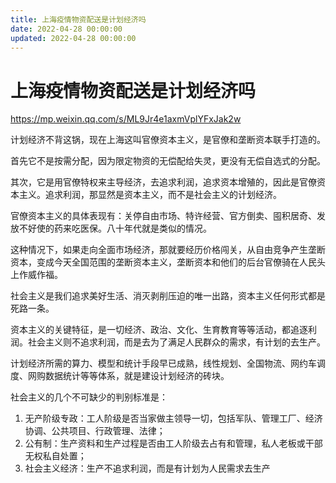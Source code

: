 ```yaml
---
title: 上海疫情物资配送是计划经济吗
date: 2022-04-28 00:00:00
updated: 2022-04-28 00:00:00
---
```


# 上海疫情物资配送是计划经济吗

https://mp.weixin.qq.com/s/ML9Jr4e1axmVplYFxJak2w

计划经济不背这锅，现在上海这叫官僚资本主义，是官僚和垄断资本联手打造的。

首先它不是按需分配，因为限定物资的无偿配给失灵，更没有无偿自选式的分配。

其次，它是用官僚特权来主导经济，去追求利润，追求资本增殖的，因此是官僚资本主义。追求利润，那显然是资本主义，而不是社会主义的计划经济。

官僚资本主义的具体表现有：关停自由市场、特许经营、官方倒卖、囤积居奇、发放不好使的药来吃医保。八十年代就是类似的情况。

这种情况下，如果走向全面市场经济，那就要经历价格闯关，从自由竞争产生垄断资本，变成今天全国范围的垄断资本主义，垄断资本和他们的后台官僚骑在人民头上作威作福。

社会主义是我们追求美好生活、消灭剥削压迫的唯一出路，资本主义任何形式都是死路一条。

资本主义的关键特征，是一切经济、政治、文化、生育教育等等活动，都追逐利润。社会主义则不追求利润，而是去为了满足人民群众的需求，有计划的去生产。

计划经济所需的算力、模型和统计手段早已成熟，线性规划、全国物流、网约车调度、网购数据统计等等体系，就是建设计划经济的砖块。

社会主义的几个不可缺少的判别标准是：
1. 无产阶级专政：工人阶级是否当家做主领导一切，包括军队、管理工厂、经济协调、公共项目、行政管理、法律；
2. 公有制：生产资料和生产过程是否由工人阶级去占有和管理，私人老板或干部无权私自处置；
3. 社会主义经济：生产不追求利润，而是有计划为人民需求去生产
